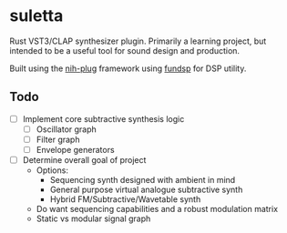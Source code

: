 # suletta

Rust VST3/CLAP synthesizer plugin. Primarily a learning project, but intended to be a useful tool for sound design and production.

Built using the [nih-plug](https://github.com/robbert-vdh/nih-plug) framework using [fundsp](https://github.com/SamiPerttu/fundsp) for DSP utility.

## Todo

- [ ] Implement core subtractive synthesis logic
    - [ ] Oscillator graph
    - [ ] Filter graph
    - [ ] Envelope generators
- [ ] Determine overall goal of project
    - Options:
        - Sequencing synth designed with ambient in mind
        - General purpose virtual analogue subtractive synth
        - Hybrid FM/Subtractive/Wavetable synth
    - Do want sequencing capabilities and a robust modulation matrix
    - Static vs modular signal graph